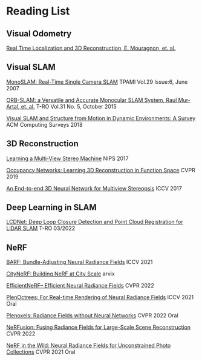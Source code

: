 # Reading List

## Visual Odometry
[Real Time Localization and 3D Reconstruction, E. Mouragnon, et. al.](https://ieeexplore.ieee.org/document/1640781)

## Visual SLAM
[MonoSLAM: Real-Time Single Camera SLAM](https://ieeexplore.ieee.org/document/4160954) TPAMI Vol.29 Issue:6, June 2007

[ORB-SLAM: a Versatile and Accurate Monocular SLAM System, Raul Mur-Artal, et. al.](https://arxiv.org/pdf/1502.00956.pdf) T-RO Vol.31 No. 5, October 2015

[Visual SLAM and Structure from Motion in Dynamic Environments: A Survey](https://dl.acm.org/doi/abs/10.1145/3177853?casa_token=3OREdW945wcAAAAA:519kF8wQPDYTl7jQ2H297p84pd1aD_drPB-trMpH0c0cHWMGiCp9PpwLIfW99rf0jpclWRhDKiT4) ACM Computing Surveys 2018

## 3D Reconstruction
[Learning a Multi-View Stereo Machine](https://proceedings.neurips.cc/paper/2017/file/9c838d2e45b2ad1094d42f4ef36764f6-Paper.pdf) NIPS 2017

[Occupancy Networks: Learning 3D Reconstruction in Function Space](https://openaccess.thecvf.com/content_CVPR_2019/papers/Mescheder_Occupancy_Networks_Learning_3D_Reconstruction_in_Function_Space_CVPR_2019_paper.pdf) CVPR 2019

[An End-to-end 3D Neural Network for Multiview Stereopsis](https://arxiv.org/pdf/1708.01749.pdf) ICCV 2017

## Deep Learning in SLAM
[LCDNet: Deep Loop Closure Detection and Point Cloud Registration for LiDAR SLAM](https://arxiv.org/abs/2103.05056) T-RO 03/2022

## NeRF
[BARF: Bundle-Adjusting Neural Radiance Fields](https://chenhsuanlin.bitbucket.io/bundle-adjusting-NeRF/paper.pdf) ICCV 2021

[CityNeRF: Building NeRF at City Scale](https://arxiv.org/abs/2112.05504) arvix 

[EfficientNeRF– Efficient Neural Radiance Fields](https://arxiv.org/abs/2206.00878) CVPR 2022

[PlenOctrees: For Real-time Rendering of Neural Radiance Fields](https://alexyu.net/plenoctrees/) ICCV 2021 Oral

[Plenoxels: Radiance Fields without Neural Networks](https://alexyu.net/plenoxels/) CVPR 2022 Oral

[NeRFusion: Fusing Radiance Fields for Large-Scale Scene Reconstruction](https://arxiv.org/abs/2203.11283) CVPR 2022

[NeRF in the Wild: Neural Radiance Fields for Unconstrained Photo Collections](https://nerf-w.github.io/) CVPR 2021 Oral
